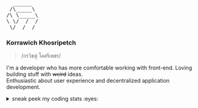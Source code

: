 <pre>
  ______
 /\_____\
/\ \_____\
\ \/  /  /
 \/__/__/
</pre>

### Korrawich Khosripetch

> /กรวิชญ์ โคศรีเพชร/ 

I'm a developer who has more comfortable working with front-end. Loving building stuff with ~~weird~~ ideas.
<br/>
Enthusiastic about user experience and decentralized application development.

<details>
  <summary>sneak peek my coding stats :eyes:</summary>
  
  ![knwch's wakatime stats](https://github-readme-stats.vercel.app/api/wakatime?username=zkorra&layout=compact&langs_count=5&custom_title=Coding%20stats,%20weekly&title_color=ff5b1d&text_color=000000&border_color=ebedef&border_radius=14&bg_color=75,ffffff,fff7f7)
</details>

